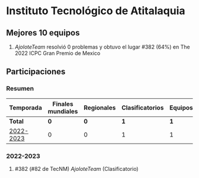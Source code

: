 ---
---

# Instituto Tecnológico de Atitalaquia

## Mejores 10 equipos

1. _AjoloteTeam_ resolvió 0 problemas y obtuvo el lugar #382 (64%) en The 2022 ICPC Gran Premio de Mexico

## Participaciones

### Resumen

| Temporada | Finales mundiales | Regionales | Clasificatorios | Equipos |
| --- | --- | --- | --- | --- |
| **Total** | **0** | **0** | **1** | **1** |
| [2022-2023](#2022-2023) | 0 | 0 | 1 | 1 |

### 2022-2023

1. #382 (#82 de TecNM) _AjoloteTeam_ (Clasificatorio)



